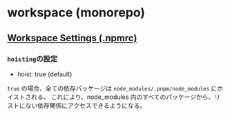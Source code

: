 # workspace (monorepo)

## [Workspace Settings (.npmrc)](https://pnpm.io/npmrc#workspace-settings)

### `hoisting`の設定

- hoist: true (default)

`true` の場合、全ての依存パッケージは `node_modules/.pnpm/node_modules` にホイストされる。 これにより、node_modules 内のすべてのパッケージから、リストにない依存関係にアクセスできるようになる。


